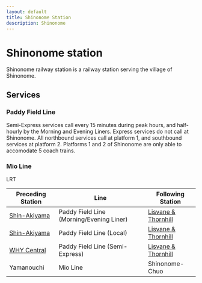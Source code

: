 ```yaml
---
layout: default
title: Shinonome Station
description: Shinonome
---
```


# Shinonome station

Shinonome railway station is a railway station serving the village of Shinonome.

## Services

### Paddy Field Line

Semi-Express services call every 15 minutes during peak hours, and
half-hourly by the Morning and Evening Liners. 
Express services do not call at Shinonome. All northbound services call at
platform 1, and southbound services at platform 2. Platforms 1 and 2 of Shinonome
are only able to accomodate 5 coach trains.

### Mio Line

LRT

Preceding Station | Line | Following Station
---|---|---
[Shin-Akiyama](/rail-stations/shin-akiyama.md) | Paddy Field Line (Morning/Evening Liner) | [Lisvane & Thornhill](/rail-stations/lisvane-and-thornhill.md)
[Shin-Akiyama](/rail-stations/shin-akiyama.md) | Paddy Field Line (Local) | [Lisvane & Thornhill](/rail-stations/lisvane-and-thornhill.md)
[WHY Central](/rail-stations/why-central.md) | Paddy Field Line (Semi-Express) | [Lisvane & Thornhill](/rail-stations/lisvane-and-thornhill.md)
Yamanouchi | Mio Line | Shinonome-Chuo

